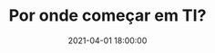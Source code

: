 ---
date: 2021-04-01 18:00:00
title: "Por onde começar em TI?"
category: "Aprendizagem"
cover_img: "../src/images/criancas.jpg"
---